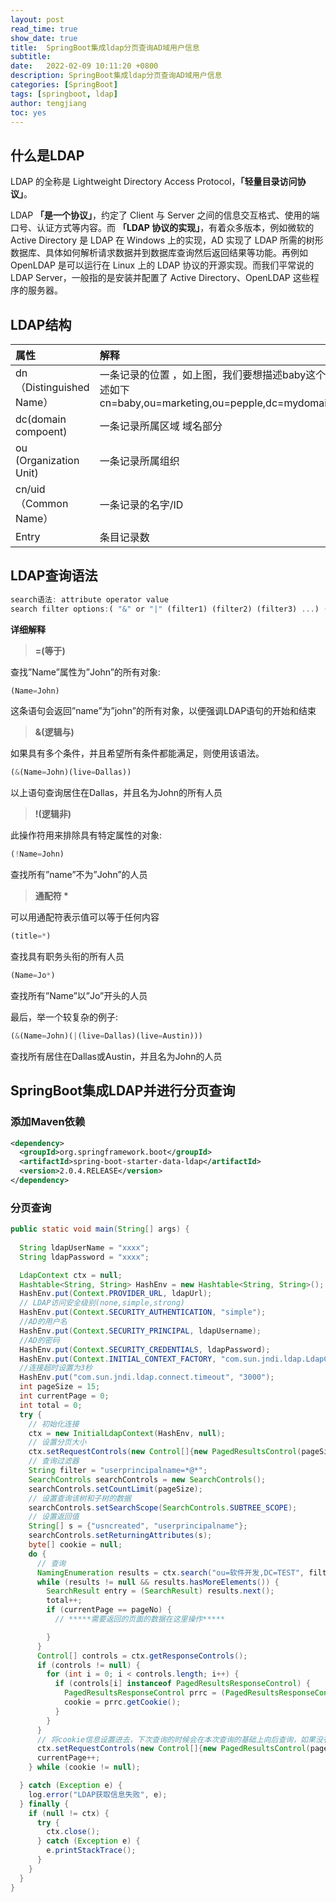 ```yaml
---
layout: post
read_time: true
show_date: true
title:  SpringBoot集成ldap分页查询AD域用户信息
subtitle: 
date:   2022-02-09 10:11:20 +0800
description: SpringBoot集成ldap分页查询AD域用户信息
categories: [SpringBoot]
tags: [springboot, ldap]
author: tengjiang
toc: yes
---
```


## 什么是LDAP

LDAP 的全称是 Lightweight Directory Access Protocol，**「轻量目录访问协议」**。

LDAP **「是一个协议」**，约定了 Client 与 Server 之间的信息交互格式、使用的端口号、认证方式等内容。而 **「LDAP 协议的实现」**，有着众多版本，例如微软的 Active Directory 是 LDAP 在 Windows 上的实现，AD 实现了 LDAP 所需的树形数据库、具体如何解析请求数据并到数据库查询然后返回结果等功能。再例如 OpenLDAP 是可以运行在 Linux 上的 LDAP 协议的开源实现。而我们平常说的 LDAP Server，一般指的是安装并配置了 Active Directory、OpenLDAP 这些程序的服务器。

## LDAP结构

| 属性                     | 解释                                                         |
| :----------------------- | :----------------------------------------------------------- |
| dn（Distinguished Name） | 一条记录的位置 ，如上图，我们要想描述baby这个节点，描述如下cn=baby,ou=marketing,ou=pepple,dc=mydomain,dc=org |
| dc(domain compoent)      | 一条记录所属区域 域名部分                                    |
| ou (Organization Unit)   | 一条记录所属组织                                             |
| cn/uid（Common Name）    | 一条记录的名字/ID                                            |
| Entry                    | 条目记录数                                                   |

## LDAP查询语法

```javascript
search语法: attribute operator value
search filter options:( "&" or "|" (filter1) (filter2) (filter3) ...) ("!" (filter))
```

**详细解释**

> **=(等于)**

查找”Name”属性为”John”的所有对象:

```javascript
(Name=John)
```

这条语句会返回”name”为”john”的所有对象，以便强调LDAP语句的开始和结束

> **&(逻辑与)**

如果具有多个条件，并且希望所有条件都能满足，则使用该语法。

```javascript
(&(Name=John)(live=Dallas))
```

以上语句查询居住在Dallas，并且名为John的所有人员

> **!(逻辑非)**

此操作符用来排除具有特定属性的对象:

```javascript
(!Name=John)
```

查找所有”name”不为”John”的人员

> **通配符 \***

可以用通配符表示值可以等于任何内容

```javascript
(title=*)
```

查找具有职务头衔的所有人员

```javascript
(Name=Jo*)
```

查找所有”Name”以”Jo”开头的人员

最后，举一个较复杂的例子:

```javascript
(&(Name=John)(|(live=Dallas)(live=Austin)))
```

查找所有居住在Dallas或Austin，并且名为John的人员

## SpringBoot集成LDAP并进行分页查询

### 添加Maven依赖

```xml
<dependency>
  <groupId>org.springframework.boot</groupId>
  <artifactId>spring-boot-starter-data-ldap</artifactId>
  <version>2.0.4.RELEASE</version>
</dependency>
```

### 分页查询

```java
public static void main(String[] args) {
  
  String ldapUserName = "xxxx";
  String ldapPassword = "xxxx";

  LdapContext ctx = null;
  Hashtable<String, String> HashEnv = new Hashtable<String, String>();
  HashEnv.put(Context.PROVIDER_URL, ldapUrl);
  // LDAP访问安全级别(none,simple,strong)
  HashEnv.put(Context.SECURITY_AUTHENTICATION, "simple");   
  //AD的用户名
  HashEnv.put(Context.SECURITY_PRINCIPAL, ldapUsername);
  //AD的密码    
  HashEnv.put(Context.SECURITY_CREDENTIALS, ldapPassword);  
  HashEnv.put(Context.INITIAL_CONTEXT_FACTORY, "com.sun.jndi.ldap.LdapCtxFactory");
  //连接超时设置为3秒
  HashEnv.put("com.sun.jndi.ldap.connect.timeout", "3000"); 
  int pageSize = 15;
  int currentPage = 0;
  int total = 0;
  try {
    // 初始化连接
    ctx = new InitialLdapContext(HashEnv, null);
    // 设置分页大小
    ctx.setRequestControls(new Control[]{new PagedResultsControl(pageSize, Control.CRITICAL)});
    // 查询过滤器
    String filter = "userprincipalname=*@*";
    SearchControls searchControls = new SearchControls();
    searchControls.setCountLimit(pageSize);
    // 设置查询该树和子树的数据
    searchControls.setSearchScope(SearchControls.SUBTREE_SCOPE);
    // 设置返回值
    String[] s = {"usncreated", "userprincipalname"};
    searchControls.setReturningAttributes(s);
    byte[] cookie = null;
    do {
      // 查询
      NamingEnumeration results = ctx.search("ou=软件开发,DC=TEST", filter, searchControls);
      while (results != null && results.hasMoreElements()) {
        SearchResult entry = (SearchResult) results.next();
        total++;
        if (currentPage == pageNo) {
          // *****需要返回的页面的数据在这里操作*****

        }
      }
      Control[] controls = ctx.getResponseControls();
      if (controls != null) {
        for (int i = 0; i < controls.length; i++) {
          if (controls[i] instanceof PagedResultsResponseControl) {
            PagedResultsResponseControl prrc = (PagedResultsResponseControl) controls[i];
            cookie = prrc.getCookie();
          }
        }
      }
      // 将cookie信息设置进去，下次查询的时候会在本次查询的基础上向后查询，如果没有cookie了，就说明没有数据了
      ctx.setRequestControls(new Control[]{new PagedResultsControl(pageSize, cookie, Control.CRITICAL)});
      currentPage++;
    } while (cookie != null);

  } catch (Exception e) {
    log.error("LDAP获取信息失败", e);
  } finally {
    if (null != ctx) {
      try {
        ctx.close();
      } catch (Exception e) {
        e.printStackTrace();
      }
    }
  }
}
```


